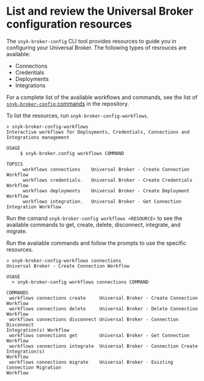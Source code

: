 # List and review the Universal Broker configuration resources

The `snyk-broker-config` CLI tool provides resources to guide you in configuring your Universal Broker. The following types of resrouces are available:

* Connections
* Credentials
* Deployments
* Integrations

For a complete list of the available workflows and commands, see the list of [`snyk-broker-config` commands](https://github.com/snyk/snyk-broker-config?tab=readme-ov-file#commands) in the repository.

To list the resources, run `snyk-broker-config-workflows`.

```
> snyk-broker-config-workflows
Interactive workflows for Deployments, Credentials, Connections and 
Integrations management

USAGE
     $ snyk-broker.config workflows COMMAND

TOPICS
      workflows connections    Universal Broker - Create Connection Workflow
      workflows credentials.   Universal Broker - Create Credentials Workflow
      workflows deployments    Universal Broker - Create Deployment Workflow
      workflows integration.   Universal Broker - Get Connection Integration Workflow
```

Run the comand `snyk-broker-config workflows <RESOURCE>` to see the available commands to get, create, delete, disconnect, integrate, and migrate.

Run the available commands and follow the prompts to use the specific resources.

```
> snyk-broker-config-workflows connections
Universal Broker - Create Connection Workflow

USAGE
  > snyk-broker-config workflows connections COMMAND
  
COMMANDS
 workflows connections create     Universal Broker - Create Connection Workflow
 workflows connections delete     Universal Broker - Delete Connection Workflow
 workflows connections disconnect Universal Broker - Connection Disconnect 
Integration(s) Workflow
 workflows connections get        Universal Broker - Get Connection Workflow
 workflows connections integrate  Universal Broker - Connection Create Integration(s) 
Workflow
 workflows connections migrate    Universal Broker - Existing Connection Migration 
Workflow
```
